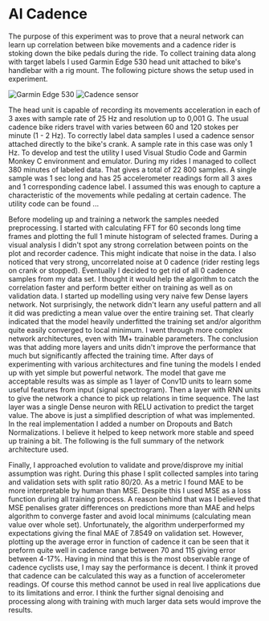 # AI Cadence

The purpose of this experiment was to prove that a neural network can learn up correlation between bike movements and a cadence rider is stoking down the bike pedals during the ride. To collect training data along with target labels I used Garmin Edge 530 head unit attached to bike's handlebar with a rig mount. The following picture shows the setup used in experiment.

![Garmin Edge 530](https://raw.githubusercontent.com/lukaszszydlowski/ai-cadence/main/Garmin%20Edge%20530.jpg)
![Cadence sensor](https://raw.githubusercontent.com/lukaszszydlowski/ai-cadence/main/Cadence%20sensor.jpg)

The head unit is capable of recording its movements acceleration in each of 3 axes with sample rate of 25 Hz and resolution up to 0,001 G. The usual cadence bike riders travel with varies between 60 and 120 stokes per minute (1 - 2 Hz). To correctly label data samples I used a cadence sensor attached directly to the bike's crank. A sample rate in this case was only 1 Hz. To develop and test the utility I used Visual Studio Code and Garmin Monkey C environment and emulator. During my rides I managed to collect 380 minutes of labeled data. That gives a total of 22 800 samples. A single sample was 1 sec long and has 25 accelerometer readings form all 3 axes and 1 corresponding cadence label. I assumed this was enough to capture a characteristic of the movements while pedaling at certain cadence. The utility code can be found ...


Before modeling up and training a network the samples needed preprocessing. I started with calculating FFT for 60 seconds long time frames and plotting the full 1 minute histogram of selected frames. During a visual analysis I didn't spot any strong correlation between points on the plot and recorder cadence. This might indicate that noise in the data. I also noticed that very strong, uncorrelated noise at 0 cadence (rider resting legs on crank or stopped). Eventually I decided to get rid of all 0 cadence samples from my data set. I thought it would help the algorithm to catch the correlation faster and perform better either on training as well as on validation data. I started up modelling using very naive few Dense layers network. Not surprisingly, the network didn't learn any useful pattern and all it did was predicting a mean value over the entire training set. That clearly indicated that the model heavily underfitted the training set and/or algorithm quite easily converged to local minimum. I went through more complex network architectures, even with 1M+ trainable parameters. The conclusion was that adding more layers and units didn't improve the performance that much but significantly affected the training time. After days of experimenting with various architectures and fine tuning the models I ended up with yet simple but powerful network. The model that gave me acceptable results was as simple as 1 layer of Conv1D units to learn some useful features from input (signal spectrogram). Then a layer with RNN units to give the network a chance to pick up relations in time sequence. The last layer was a single Dense neuron with RELU activation to predict the target value. The above is just a simplified description of what was implemented. In the real implementation I added a number on Dropouts and Batch Normalizations. I believe it helped to keep network more stable and speed up training a bit. The following is the full summary of the network architecture used.

Finally, I approached evolution to validate and prove/disprove my initial assumption was right. During this phase I split collected samples into taring and validation sets with split ratio 80/20. As a metric I found MAE to be more interpretable by human than MSE. Despite this I used MSE as a loss function during all training process. A reason behind that was I believed that MSE penalises grater differences on predictions more than MAE and helps algorithm to converge faster and avoid local minimums (calculating  mean value over whole set). Unfortunately, the algorithm underperformed my expectations giving the final MAE of 7.8549 on validation set. However, plotting up the average error in function of cadence it can be seen that it preform quite well in cadence range between 70 and 115 giving error between 4-17%. Having in mind that this is the most observable range of cadence cyclists use, I may say the performance is decent. I think it proved that cadence can be calculated this way as a function of accelerometer readings. Of course this method cannot be used in real live applications due to its limitations and error. I think the further signal denoising and processing along with training with much larger data sets would improve the results. 
